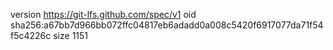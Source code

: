 version https://git-lfs.github.com/spec/v1
oid sha256:a67bb7d966bb072ffc04817eb6adadd0a008c5420f6917077da71f54f5c4226c
size 1151
